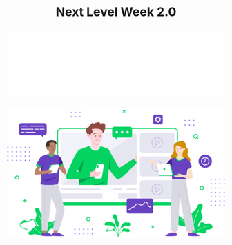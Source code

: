 <h1 align="center">Next Level Week 2.0</h1>

<h2 align="center" background="black">
    <img alt="logo" title="Proffy" src=".github/logo.svg" />
<h2>
<h2 align="center">
    <img src=".github/landing.svg" />
</h2>
